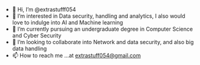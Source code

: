 - 👋 Hi, I’m @extrastufff054
- 👀 I’m interested in Data security, handling and analytics, I also would love to indulge into AI and Machine learning 
- 🌱 I’m currently pursuing an undergraduate degree in Computer Science and Cyber Security
- 💞️ I’m looking to collaborate into Network and data security, and also big data handling
- 📫 How to reach me ...at extrastuff054@gmail.com


<!---
extrastufff054/extrastufff054 is a ✨ special ✨ repository because its `README.md` (this file) appears on your GitHub profile.
You can click the Preview link to take a look at your changes.
--->
